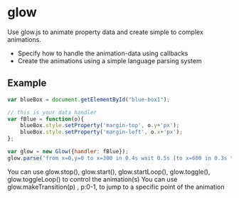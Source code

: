 # glow

Use glow.js to animate property data and create simple to complex animations.

- Specify how to handle the animation-data using callbacks
- Create the animations using a simple language parsing system

## Example

```js
var blueBox = document.getElementById("blue-box1");

// this is your data handler
var fBlue = function(o){
	blueBox.style.setProperty('margin-top', o.y+'px');
	blueBox.style.setProperty('margin-left', o.x+'px');
};

var glow = new Glow({handler: fBlue});
glow.parse('from x=0,y=0 to x=300 in 0.4s wait 0.5s [to x=600 in 0.3s then to y=400 in 0.4s then to x=300 in 0.4s then to y=0 in 0.4s]*3 wait 0.3s to x=0 in 0.2s wait 0.5s');
```

You can use glow.stop(), glow.start(), glow.startLoop(), glow.toggle(), glow.toggleLoop() to control the animation(s)
You can use glow.makeTransition(p) , p:0-1, to jump to a specific point of the animation

